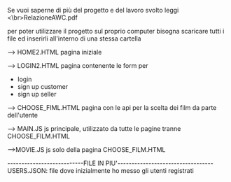 Se vuoi saperne di più del progetto e del lavoro svolto leggi <\br>RelazioneAWC.pdf

per poter utilizzare il progetto sul proprio computer bisogna scaricare tutti i file ed inserirli all'interno di una stessa cartella

--> HOME2.HTML
pagina iniziale

--> LOGIN2.HTML
pagina contenente le form per
- login
- sign up customer
- sign up seller

--> CHOOSE_FIML.HTML
pagina con le api per la scelta dei film da parte dell'utente

--> MAIN.JS
js principale, utilizzato da tutte le pagine tranne CHOOSE_FILM.HTML

-->MOVIE.JS
js solo della pagina CHOOSE_FILM.HTML

---------------------------FILE IN PIU'----------------------------------
USERS.JSON: file dove inizialmente ho messo gli utenti registrati
